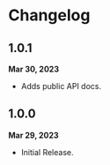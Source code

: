 # Changelog
## 1.0.1
**Mar 30, 2023**
- Adds public API docs.

## 1.0.0
**Mar 29, 2023**
- Initial Release.